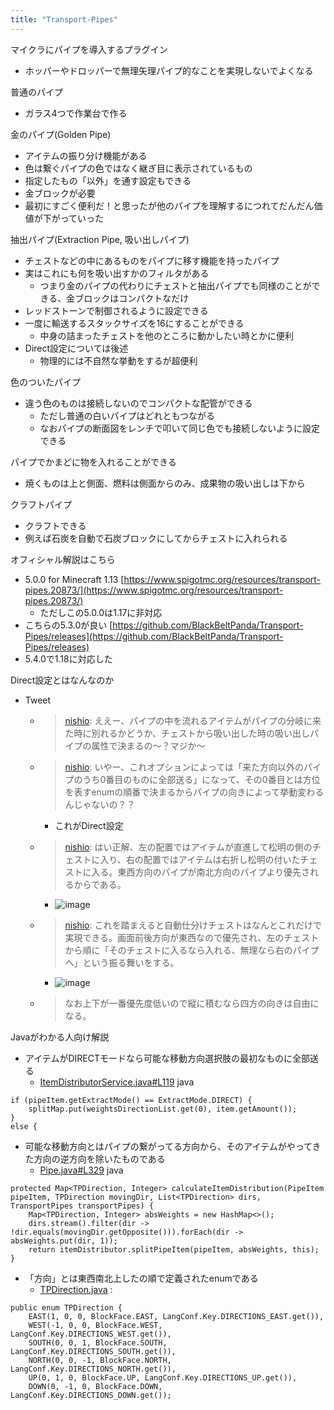 ```yaml
---
title: "Transport-Pipes"
---
```


マイクラにパイプを導入するプラグイン
- ホッパーやドロッパーで無理矢理パイプ的なことを実現しないでよくなる

普通のパイプ
- ガラス4つで作業台で作る

金のパイプ(Golden Pipe)
- アイテムの振り分け機能がある
- 色は繋ぐパイプの色ではなく継ぎ目に表示されているもの
- 指定したもの「以外」を通す設定もできる
- 金ブロックが必要
- 最初にすごく便利だ！と思ったが他のパイプを理解するにつれてだんだん価値が下がっていった

抽出パイプ(Extraction Pipe, 吸い出しパイプ)
- チェストなどの中にあるものをパイプに移す機能を持ったパイプ
- 実はこれにも何を吸い出すかのフィルタがある
    - つまり金のパイプの代わりにチェストと抽出パイプでも同様のことができる、金ブロックはコンパクトなだけ
- レッドストーンで制御されるように設定できる
- 一度に輸送するスタックサイズを16にすることができる
    - 中身の詰まったチェストを他のところに動かしたい時とかに便利
- Direct設定については後述
    - 物理的には不自然な挙動をするが超便利

色のついたパイプ
- 違う色のものは接続しないのでコンパクトな配管ができる
    - ただし普通の白いパイプはどれともつながる
    - なおパイプの断面図をレンチで叩いて同じ色でも接続しないように設定できる

パイプでかまどに物を入れることができる
- 焼くものは上と側面、燃料は側面からのみ、成果物の吸い出しは下から

クラフトパイプ
- クラフトできる
- 例えば石炭を自動で石炭ブロックにしてからチェストに入れられる

オフィシャル解説はこちら
- 5.0.0 for Minecraft 1.13 [https://www.spigotmc.org/resources/transport-pipes.20873/](https://www.spigotmc.org/resources/transport-pipes.20873/)
    - ただしこの5.0.0は1.17に非対応
- こちらの5.3.0が良い  [https://github.com/BlackBeltPanda/Transport-Pipes/releases](https://github.com/BlackBeltPanda/Transport-Pipes/releases)
- 5.4.0で1.18に対応した

Direct設定とはなんなのか
- Tweet
    - > [nishio](https://twitter.com/nishio/status/1438919182934966279): ええー、パイプの中を流れるアイテムがパイプの分岐に来た時に別れるかどうか、チェストから吸い出した時の吸い出しパイプの属性で決まるの〜？マジか〜
    - > [nishio](https://twitter.com/nishio/status/1438925551108984832): いやー、これオプションによっては「来た方向以外のパイプのうち0番目のものに全部送る」になって、その0番目とは方位を表すenumの順番で決まるからパイプの向きによって挙動変わるんじゃないの？？
        - これがDirect設定
    - > [nishio](https://twitter.com/nishio/status/1438927890440089604): はい正解、左の配置ではアイテムが直進して松明の側のチェストに入り、右の配置ではアイテムは右折し松明の付いたチェストに入る。東西方向のパイプが南北方向のパイプより優先されるからである。
        - ![image](https://gyazo.com/5ffeff86977c1057c4b9fdd5d2cce0a5/thumb/1000)
    - > [nishio](https://twitter.com/nishio/status/1438929863927160833): これを踏まえると自動仕分けチェストはなんとこれだけで実現できる。画面前後方向が東西なので優先され、左のチェストから順に「そのチェストに入るなら入れる、無理なら右のパイプへ」という振る舞いをする。
        - ![image](https://gyazo.com/e1a30e49903d5ac3585f5de9a6dd4f98/thumb/1000)
    - > なお上下が一番優先度低いので縦に積むなら四方の向きは自由になる。

Javaがわかる人向け解説
- アイテムがDIRECTモードなら可能な移動方向選択肢の最初なものに全部送る
    - [ItemDistributorService.java#L119](https://github.com/BlackBeltPanda/Transport-Pipes/blob/33dfb9aaf42438405328511b5e5235b416c33ef0/src/main/java/de/robotricker/transportpipes/duct/pipe/filter/ItemDistributorService.java#L119)
java

```
if (pipeItem.getExtractMode() == ExtractMode.DIRECT) {
    splitMap.put(weightsDirectionList.get(0), item.getAmount());
}
else {
```

- 可能な移動方向とはパイプの繋がってる方向から、そのアイテムがやってきた方向の逆方向を除いたものである
    - [Pipe.java#L329](https://github.com/BlackBeltPanda/Transport-Pipes/blob/33dfb9aaf42438405328511b5e5235b416c33ef0/src/main/java/de/robotricker/transportpipes/duct/pipe/Pipe.java#L329)
java

```
protected Map<TPDirection, Integer> calculateItemDistribution(PipeItem pipeItem, TPDirection movingDir, List<TPDirection> dirs, TransportPipes transportPipes) {
	Map<TPDirection, Integer> absWeights = new HashMap<>();
	dirs.stream().filter(dir -> !dir.equals(movingDir.getOpposite())).forEach(dir -> absWeights.put(dir, 1));
	return itemDistributor.splitPipeItem(pipeItem, absWeights, this);
}
```

- 「方向」とは東西南北上したの順で定義されたenumである
    - [TPDirection.java](https://github.com/BlackBeltPanda/Transport-Pipes/blob/33dfb9aaf42438405328511b5e5235b416c33ef0/src/main/java/de/robotricker/transportpipes/location/TPDirection.java)
:

```
public enum TPDirection {
    EAST(1, 0, 0, BlockFace.EAST, LangConf.Key.DIRECTIONS_EAST.get()),
    WEST(-1, 0, 0, BlockFace.WEST, LangConf.Key.DIRECTIONS_WEST.get()),
    SOUTH(0, 0, 1, BlockFace.SOUTH, LangConf.Key.DIRECTIONS_SOUTH.get()),
    NORTH(0, 0, -1, BlockFace.NORTH, LangConf.Key.DIRECTIONS_NORTH.get()),
    UP(0, 1, 0, BlockFace.UP, LangConf.Key.DIRECTIONS_UP.get()),
    DOWN(0, -1, 0, BlockFace.DOWN, LangConf.Key.DIRECTIONS_DOWN.get());
```

